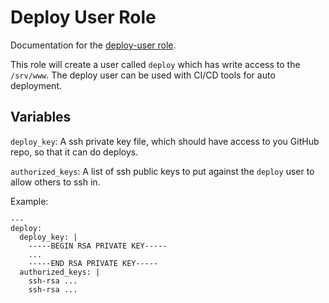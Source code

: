 # Deploy User Role

Documentation for the [deploy-user role](/roles/deploy-user).

This role will create a user called `deploy` which has write access
to the `/srv/www`. The deploy user can be used with CI/CD tools for
auto deployment.

## Variables

`deploy_key`: A ssh private key file, which should have access to 
              you GitHub repo, so that it can do deploys.

`authorized_keys`: A list of ssh public keys to put against the 
                   `deploy` user to allow others to ssh in.

Example:

```
---
deploy:
  deploy_key: |
    -----BEGIN RSA PRIVATE KEY-----
    ...
    -----END RSA PRIVATE KEY-----
  authorized_keys: |
    ssh-rsa ...
    ssh-rsa ...
```
